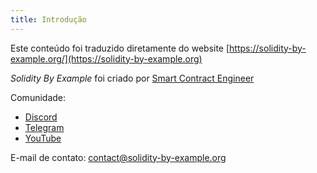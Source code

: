 ```yaml
---
title: Introdução
---
```


Este conteúdo foi traduzido diretamente do website [https://solidity-by-example.org/](https://solidity-by-example.org)

_Solidity By Example_ foi criado por [Smart Contract Engineer](https://www.smartcontract.engineer)

Comunidade:

* [Discord](https://discord.gg/bt8FK2wkcW)
* [Telegram](https://t.me/smartcontractprogrammer)
* [YouTube](https://www.youtube.com/channel/UCJWh7F3AFyQ\_x01VKzr9eyA)

E-mail de contato: [contact@solidity-by-example.org](https://maito:contact@solidity-by-example.org)
